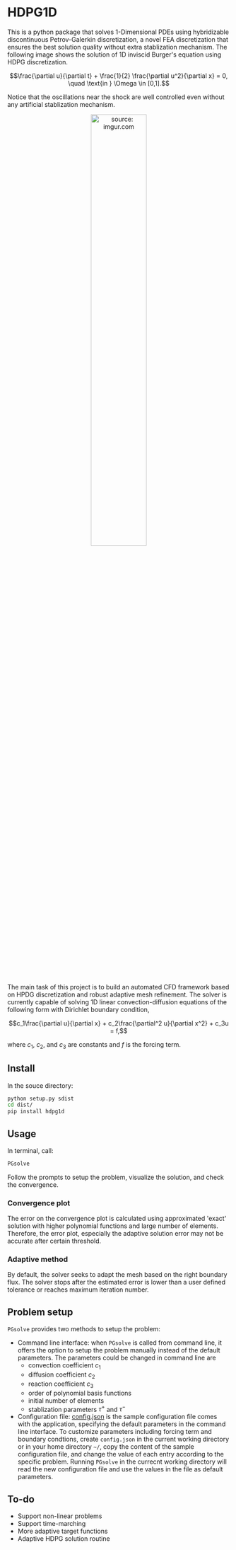 # HDPG1D
This is a python package that solves 1-Dimensional PDEs using hybridizable discontinuous Petrov-Galerkin discretization, a novel FEA discretization that ensures the best solution quality without extra stablization mechanism. The following image shows the solution of 1D inviscid Burger's equation using HDPG discretization. 
```math
\frac{\partial u}{\partial t} + \frac{1}{2} \frac{\partial u^2}{\partial x} = 0, \quad \text{in } \Omega \in [0,1].
```
Notice that the oscillations near the shock are well controlled even without any artificial stablization mechanism.

<p align="center">
<img align="centre" img src="http://i.imgur.com/HrWIi4s.png" width="50%" height="50%" title="source: imgur.com" />
</p>

The main task of this project is to build an automated CFD framework based on HPDG discretization and robust adaptive mesh refinement. The solver is currently capable of solving 1D linear convection-diffusion equations of the following form with Dirichlet boundary condition,
```math
c_1\frac{\partial u}{\partial x} + c_2\frac{\partial^2 u}{\partial x^2} + c_3u = f,
```
where $`c_1`$, $`c_2`$, and $`c_3`$ are constants and $f$ is the forcing term.

## Install
In the souce directory: 
```bash
python setup.py sdist
cd dist/
pip install hdpg1d
```

## Usage
In terminal, call:
```bash
PGsolve
```
Follow the prompts to setup the problem, visualize the solution, and check the convergence.

### Convergence plot
The error on the convergence plot is calculated using approximated 'exact' solution with higher polynomial functions and large number of elements. Therefore, the error plot, especially the adaptive solution error may not be accurate after certain threshold.

### Adaptive method
By default, the solver seeks to adapt the mesh based on the right boundary flux. The solver stops after the estimated error is lower than a user defined tolerance or reaches maximum iteration number.

## Problem setup
`PGsolve` provides two methods to setup the problem:
* Command line interface: when `PGsolve` is called from command line, it offers the option to setup the problem manually instead of the default parameters. The parameters could be changed in command line are
	- convection coefficient $c_1$
	- diffusion coefficient $c_2$
	- reaction coefficient $c_3$
	- order of polynomial basis functions
	- initial number of elements
	- stablization parameters $\tau^+$ and $\tau^-$
* Configuration file: [config.json](config/config.json) is the sample configuration file comes with the application, specifying the default parameters in the command line interface. To customize parameters including forcing term and boundary condtions, create `config.json` in the current working directory or in your home directory `~/`, copy the content of the sample configuration file, and change the value of each entry according to the specific problem.  Running `PGsolve` in the currecnt working directory will read the new configuration file and use the values in the file as default parameters.

## To-do
* Support non-linear problems
* Support time-marching
* More adaptive target functions
* Adaptive HDPG solution routine
